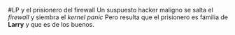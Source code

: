 #LP y el prisionero del firewall
Un suspuesto hacker maligno se salta el *firewall* y siembra el *kernel 
panic*
Pero resulta que el prisionero es familia de **Larry**  y que es de los 
buenos.


